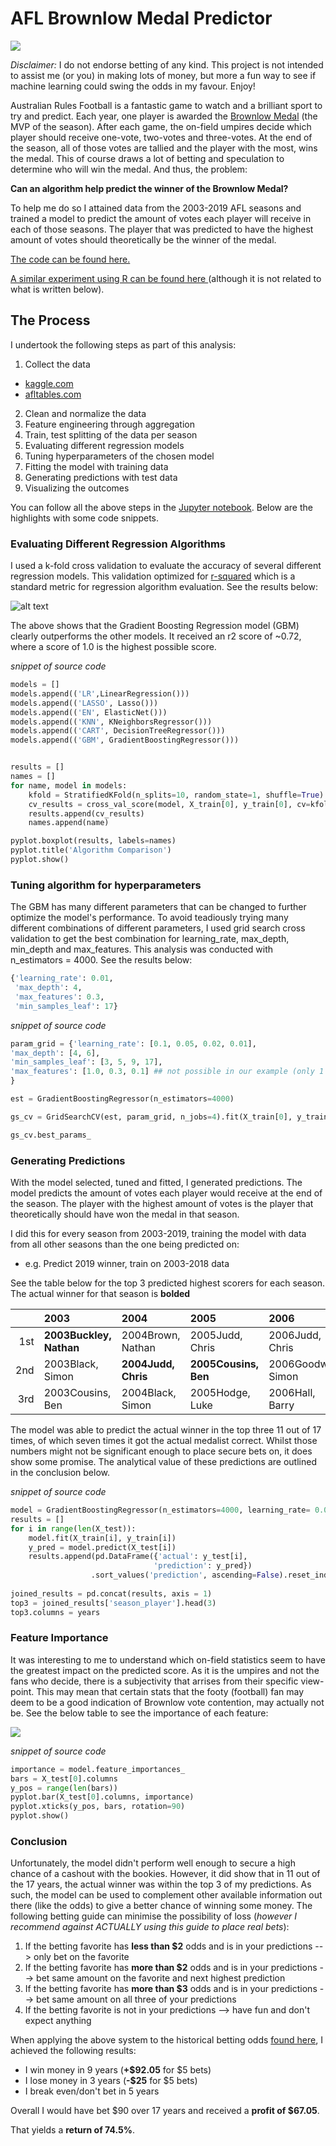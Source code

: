 # AFL Brownlow Medal Predictor
![](https://cdn4.theroar.com.au/wp-content/uploads/2012/09/Brownlow-Medal-415x285.jpg)

_Disclaimer:_ I do not endorse betting of any kind. This project is not intended to assist me (or you) in making lots of money, but more a fun way to see if machine learning could swing the odds in my favour. Enjoy!

Australian Rules Football is a fantastic game to watch and a brilliant sport to try and predict. Each year, one player is awarded the [Brownlow Medal](https://en.wikipedia.org/wiki/Brownlow_Medal) (the MVP of the season). After each game, the on-field umpires decide which player should receive one-vote, two-votes and three-votes. At the end of the season, all of those votes are tallied and the player with the most, wins the medal. 
This of course draws a lot of betting and speculation to determine who will win the medal. And thus, the problem: 

**Can an algorithm help predict the winner of the Brownlow Medal?**

To help me do so I attained data from the 2003-2019 AFL seasons and trained a model to predict the amount of votes each player will receive in each of those seasons. The player that was predicted to have the highest amount of votes should theoretically be the winner of the medal. 

[The code can be found here.](https://github.com/simonlipson/simon_lipson_projects.github.io/blob/master/AFL%20Brownlow%20Predictor.ipynb)

[A similar experiment using R can be found here ](https://github.com/simonlipson/projects/blob/master/AFL%20brownlow%20predictor.R)
(although it is not related to what is written below).

## The Process

I undertook the following steps as part of this analysis:
1. Collect the data
- [kaggle.com](https://www.kaggle.com/stoney71/aflstats)
- [afltables.com](www.afltables.com)
2. Clean and normalize the data
3. Feature engineering through aggregation
4. Train, test splitting of the data per season
5. Evaluating different regression models
6. Tuning hyperparameters of the chosen model
7. Fitting the model with training data
8. Generating predictions with test data
9. Visualizing the outcomes

You can follow all the above steps in the [Jupyter notebook](https://github.com/simonlipson/simon_lipson_projects.github.io/blob/master/AFL%20Brownlow%20Predictor.ipynb). 
Below are the highlights with some code snippets.

### Evaluating Different Regression Algorithms

I used a k-fold cross validation to evaluate the accuracy of several different regression models. This validation optimized for [r-squared](https://en.wikipedia.org/wiki/Coefficient_of_determination) which is a standard metric for regression algorithm evaluation. See the results below:

![alt text](images/cv_graph.png)

The above shows that the Gradient Boosting Regression model (GBM) clearly outperforms the other models. It received an r2 score of ~0.72, where a score of 1.0 is the highest possible score.

_snippet of source code_
```python
models = []
models.append(('LR',LinearRegression()))
models.append(('LASSO', Lasso()))
models.append(('EN', ElasticNet()))
models.append(('KNN', KNeighborsRegressor()))
models.append(('CART', DecisionTreeRegressor()))
models.append(('GBM', GradientBoostingRegressor()))


results = []
names = []
for name, model in models:
    kfold = StratifiedKFold(n_splits=10, random_state=1, shuffle=True)
    cv_results = cross_val_score(model, X_train[0], y_train[0], cv=kfold, scoring='r2')
    results.append(cv_results)
    names.append(name)

pyplot.boxplot(results, labels=names)
pyplot.title('Algorithm Comparison')
pyplot.show()
```

### Tuning algorithm for hyperparameters

The GBM has many different parameters that can be changed to further optimize the model's performance. To avoid teadiously trying many different combinations of different parameters, I used grid search cross validation to get the best combination for learning_rate, max_depth, min_depth and max_features. This analysis was conducted with n_estimators = 4000. See the results below:

```python
{'learning_rate': 0.01,
 'max_depth': 4,
 'max_features': 0.3,
 'min_samples_leaf': 17}
 ```
 
 _snippet of source code_
 ```python
 param_grid = {'learning_rate': [0.1, 0.05, 0.02, 0.01],
'max_depth': [4, 6],
'min_samples_leaf': [3, 5, 9, 17],
'max_features': [1.0, 0.3, 0.1] ## not possible in our example (only 1 fx)
}

est = GradientBoostingRegressor(n_estimators=4000)

gs_cv = GridSearchCV(est, param_grid, n_jobs=4).fit(X_train[0], y_train[0])

gs_cv.best_params_
```

### Generating Predictions

With the model selected, tuned and fitted, I generated predictions. The model predicts the amount of votes each player would receive at the end of the season. The player with the highest amount of votes is the player that theoretically should have won the medal in that season.

I did this for every season from 2003-2019, training the model with data from all other seasons than the one being predicted on:
- e.g. Predict 2019 winner, train on 2003-2018 data

See the table below for the top 3 predicted highest scorers for each season. The actual winner for that season is **bolded**

|    | 2003                | 2004              | 2005             | 2006               | 2007                 | 2008              | 2009              | 2010                | 2011              | 2012                     | 2013                  | 2014                     | 2015                     | 2016                     | 2017                     | 2018                     | 2019               |
|---:|:--------------------|:------------------|:-----------------|:-------------------|:---------------------|:------------------|:------------------|:--------------------|:------------------|:-------------------------|:----------------------|:-------------------------|:-------------------------|:-------------------------|:-------------------------|:-------------------------|:-------------------|
|  1st | **2003Buckley, Nathan** | 2004Brown, Nathan | 2005Judd, Chris  | 2006Judd, Chris    | 2007Ablett, Gary     | **2008Cooney, Adam** | **2009Ablett, Gary**  | 2010Ablett, Gary    | **2011Swan, Dane**    | 2012Cotchin, Trent       | **2013Ablett, Gary**      | 2014Dangerfield, Patrick | 2015Gray, Robbie         | **2016Dangerfield, Patrick** | **2017Martin, Dustin**       | 2018Dangerfield, Patrick | 2019Kelly, Tim     |
|  2nd | 2003Black, Simon    | **2004Judd, Chris**   | **2005Cousins, Ben** | 2006Goodwin, Simon | 2007Corey, Joel      | 2008Ablett, Gary  | 2009Boyd, Matthew | 2010Montagna, Leigh | 2011Murphy, Marc  | 2012Dangerfield, Patrick | 2013Swan, Dane        | 2014Selwood, Joel        | **2015Fyfe, Nat**            | 2016Kennedy, Josh P      | 2017Dangerfield, Patrick | 2018Cripps, Patrick      | 2019Prestia, Dion  |
|  3rd | 2003Cousins, Ben    | 2004Black, Simon  | 2005Hodge, Luke  | 2006Hall, Barry    | 2007Pavlich, Matthew | 2008Mitchell, Sam  | 2009Swan, Dane    | 2010Swan, Dane      | 2011Mitchell, Sam | 2012Ablett, Gary         | 2013Pendlebury, Scott | 2014Gray, Robbie         | 2015Dangerfield, Patrick | 2016Treloar, Adam        | 2017Mitchell, Tom        | **2018Mitchell, Tom**        | 2019Martin, Dustin |

The model was able to predict the actual winner in the top three 11 out of 17 times, of which seven times it got the actual medalist correct. Whilst those numbers might not be significant enough to place secure bets on, it does show some promise. The analytical value of these predictions are outlined in the conclusion below. 

_snippet of source code_
```python
model = GradientBoostingRegressor(n_estimators=4000, learning_rate= 0.01, max_depth= 4, max_features= 0.3, min_samples_leaf= 17)
results = []
for i in range(len(X_test)):
    model.fit(X_train[i], y_train[i])
    y_pred = model.predict(X_test[i])
    results.append(pd.DataFrame({'actual': y_test[i],
                                'prediction': y_pred})
                  .sort_values('prediction', ascending=False).reset_index())
                  
joined_results = pd.concat(results, axis = 1)
top3 = joined_results['season_player'].head(3)
top3.columns = years
```

### Feature Importance

It was interesting to me to understand which on-field statistics seem to have the greatest impact on the predicted score. As it is the umpires and not the fans who decide, there is a subjectivity that arrises from their specific view-point. This may mean that certain stats that the footy (football) fan may deem to be a good indication of Brownlow vote contention, may actually not be. See the below table to see the importance of each feature:

![](images/feature_importance.png)

_snippet of source code_
```python
importance = model.feature_importances_
bars = X_test[0].columns
y_pos = range(len(bars))
pyplot.bar(X_test[0].columns, importance)
pyplot.xticks(y_pos, bars, rotation=90)
pyplot.show()
```

### Conclusion

Unfortunately, the model didn't perform well enough to secure a high chance of a cashout with the bookies. However, it did show that in 11 out of the 17 years, the actual winner was within the top 3 of my predictions. As such, the model can be used to complement other available information out there (like the odds) to give a better chance of winning some money. The following betting guide can minimise the possibility of loss (_however I recommend against ACTUALLY using this guide to place real bets_):

1. If the betting favorite has **less than $2** odds and is in your predictions --> only bet on the favorite
2. If the betting favorite has **more than $2** odds and is in your predictions --> bet same amount on the favorite and next highest prediction
3. If the betting favorite has **more than $3** odds and is in your predictions --> bet same amount on all three of your predictions
4. If the betting favorite is not in your predictions --> have fun and don't expect anything

When applying the above system to the historical betting odds [found here](https://www.sportsnews.com.au/afl/2019-brownlow-medal-odds-and-betting-where-the-late-money-is-going/496203), I achieved the following results: 

- I win money in 9 years (**+$92.05** for $5 bets)
- I lose money in 3 years (**-$25** for $5 bets)
- I break even/don't bet in 5 years

Overall I would have bet $90 over 17 years and received a **profit of $67.05**. 

That yields a **return of 74.5%**.
